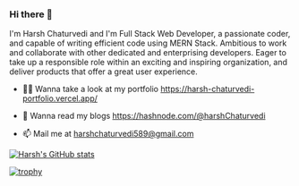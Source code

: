 ### Hi there 👋

I'm Harsh Chaturvedi and I'm Full Stack Web Developer, a passionate coder, and capable of writing efficient code using MERN Stack. Ambitious to work and collaborate with other dedicated and enterprising developers. Eager to take up a responsible role within an exciting and inspiring organization, and deliver products that offer a great user experience.

- 👨‍💻 Wanna take a look at my portfolio https://harsh-chaturvedi-portfolio.vercel.app/

- 📝 Wanna read my blogs https://hashnode.com/@harshChaturvedi

- 📫 Mail me at harshchaturvedi589@gmail.com

[![Harsh's GitHub stats](https://github-readme-stats.vercel.app/api?username=harshchaturvedi1)](https://github.com/anuraghazra/github-readme-stats)

[![trophy](https://github-profile-trophy.vercel.app/?username=harshchaturvedi1)](https://github.com/ryo-ma/github-profile-trophy)
